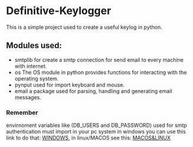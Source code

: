 # Definitive-Keylogger
This is a simple project used to create a useful keylog in python.

## Modules used:
- smtplib for create a smtp connection for send email to every machine with internet.
- os The OS module in python provides functions for interacting with the operating system.
- pynput used for import keyboard and mouse.
- email  a package used for parsing, handling and generating email messages.

### Remember
  envirnoment variables like (DB_USERS and DB_PASSWORD) used for smtp authentication must import in your pc system in windows you can use this link to do that: [WINDOWS](https://www.youtube.com/watch?v=IolxqkL7cD8&ab_channel=CoreySchafer), in linux/MACOS see this: [MACOS&LINUX](https://www.youtube.com/watch?v=5iWhQWVXosU&t=81s&ab_channel=CoreySchafer)
